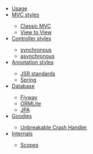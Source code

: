 <ul>
<li><a href="index.html">Usage</a></li>
<li><a href="#">MVC styles</a></li>
	<ul>
		<li><a href="mvc.html">Classic MVC</a></li>
		<li><a href="mvc_v2v.html">View to View</a></li>
	</ul>
<li><a href="#">Controller styles</a></li>
	<ul>
		<li><a href="ctr_sync.html">synchronous</a></li>
		<li><a href="ctr_async.html">asynchronous</a></li>
	</ul>
<li><a href="#">Annotation styles</a></li>
	<ul>
		<li><a href="annotation_jsr.html">JSR standards</a></li>
		<li><a href="annotation_spring.html">Spring</a></li>
	</ul>
<li><a href="#">Database</a></li>
	<ul>
		<li><a href="db_flyway.html">Flyway</a></li>
		<li><a href="db_ormlite.html">ORMLite</a></li>
		<li><a href="db_jpa.html">JPA</a></li>	
	</ul>
<li><a href="#">Goodies</a></li>
	<ul>
		<li><a href="etc_crash.html">Unbreakable Crash Handler</a></li>
	</ul>
<li><a href="#">Internals</a></li>
	<ul>
		<li><a href="scope.html">Scopes</a></li>
	</ul>
</ul>

  